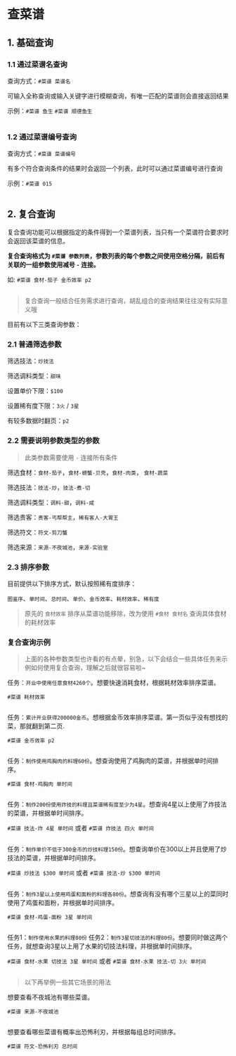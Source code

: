 # 查菜谱

## 1. 基础查询

### 1.1 通过菜谱名查询

查询方式：`#菜谱 菜谱名`

可输入全称查询或输入关键字进行模糊查询，有唯一匹配的菜谱则会直接返回结果

示例：`#菜谱 鱼生` `#菜谱 顺德鱼生`

![]()

### 1.2 通过菜谱编号查询

查询方式：`#菜谱 菜谱编号`

有多个符合查询条件的结果时会返回一个列表，此时可以通过菜谱编号进行查询

示例：`#菜谱 015`

![]()

## 2. 复合查询

复合查询功能可以根据指定的条件得到一个菜谱列表，当只有一个菜谱符合要求时会返回该菜谱的信息。

**复合查询格式为 `#菜谱 参数列表`，参数列表的每个参数之间使用空格分隔，前后有关联的一组参数使用减号 `-` 连接。**

如: `#菜谱 食材-茄子 金币效率 p2`

![]()

> 复合查询一般结合任务需求进行查询，胡乱组合的查询结果往往没有实际意义哦

目前有以下三类查询参数：

### 2.1 普通筛选参数

筛选技法：`炒技法`

筛选调料类型：`甜味`

设置单价下限：`$100`

设置稀有度下限：`3火` / `3星`

有较多数据时翻页：`p2`

### 2.2 需要说明参数类型的参数

> 此类参数需要使用 `-` 连接所有条件

筛选食材：`食材-茄子`，`食材-螃蟹-贝壳`，`食材-肉类`， `食材-蔬菜`

筛选技法：`技法-炒`，`技法-煮-切`

筛选调料类型：`调料-甜`，`调料-咸`

筛选贵客：`贵客-丐帮帮主`，`稀有客人-大胃王`

筛选符文：`符文-剪刀蟹`

筛选来源：`来源-不夜城池`，`来源-实验室`

### 2.3 排序参数

目前提供以下排序方式，默认按照稀有度排序：

`图鉴序`、`单时间`、`总时间`、`单价`、`金币效率`、`耗材效率`、`稀有度`

> 原先的 `食材效率` 排序从菜谱功能移除，改为使用 `#食材 食材名` 查询具体食材的耗材效率

### 复合查询示例

> 上面的各种参数类型也许看的有点晕，别急，以下会结合一些具体任务来示例如何使用复合查询，理解之后就很容易啦~

任务：`开业中使用任意食材4260个`。想要快速消耗食材，根据耗材效率排序菜谱。

`#菜谱 耗材效率`

![]()

任务：`累计开业获得200000金币`。想根据金币效率排序菜谱。第一页似乎没有想找的菜，那就翻到第二页.

`#菜谱 金币效率 p2`

![]()

任务：`制作使用鸡胸肉的料理60份`。想查询使用了鸡胸肉的菜谱，并根据单时间排序。

`#菜谱 食材-鸡胸肉 单时间`

![]()

任务：`制作200份使用炸技的料理且菜谱稀有度至少为4星`。想查询4星以上使用了炸技法的菜谱，并根据单时间排序。

`#菜谱 技法-炸 4星 单时间` 或者 `#菜谱 炸技法 四火 单时间`

![]()

任务：`制作单价不低于300金币的炒技料理150份`。想查询单价在300以上并且使用了炒技法的菜谱，并根据单时间排序。

`#菜谱 炒技法 $300 单时间` 或者 `#菜谱 技法-炒 $300 单时间`

![]()

任务：`制作3星以上使用鸡蛋和面粉的料理各80份`。想查询有没有哪个三星以上的菜同时使用了鸡蛋和面粉，并根据单时间排序。

`#菜谱 食材-鸡蛋-面粉 3星 单时间`

![]()

任务1：`制作使用水果的料理80份` 任务2：`制作3星切技法的料理80份`。想要同时做这两个任务，就想查询3星以上用了水果的切技法料理，并根据单时间排序。

`#菜谱 食材-水果 切技法 3星 单时间` 或者 `#菜谱 食材-水果 技法-切 3火 单时间 `

![]()

> 以下再举例一些其它场景的用法

想要查看不夜城池有哪些菜谱。

`#菜谱 来源-不夜城池`

![]()

想要查看哪些菜谱有概率出恐怖利刃，并根据每组总时间排序。

`#菜谱 符文-恐怖利刃 总时间`

![]()


